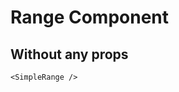 <script setup lang="ts">
import {SimpleRange} from 'simple-daisy-vue'
</script>

# Range Component

## Without any props

<SimpleRange/>

```vue
<SimpleRange />
```